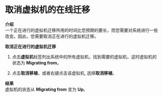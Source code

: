 # 取消虚拟机的在线迁移

**介绍**<br/>
一个正在进行的虚拟机迁移所用的时间比您预期的要长，而您需要对系统进行一些改变。因此，您需要取消正在进行的虚拟机迁移。


**取消正在进行的虚拟机迁移**

1. 点击**虚拟机**标签列出系统中的所有虚拟机，找到需要的虚拟机，这时虚拟机的状态为 **Migrating from**。

2. 点击**取消移植**，或者右键点击该虚拟机, 选择**取消移植**。

**结果**<br/>
虚拟机的状态从 **Migrating from** 变为 **Up**。

